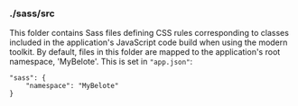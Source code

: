 ### ./sass/src

This folder contains Sass files defining CSS rules corresponding to classes
included in the application's JavaScript code build when using the modern toolkit.
By default, files in this folder are mapped to the application's root namespace, 'MyBelote'.
This is set in `"app.json"`:

    "sass": {
        "namespace": "MyBelote"
    }